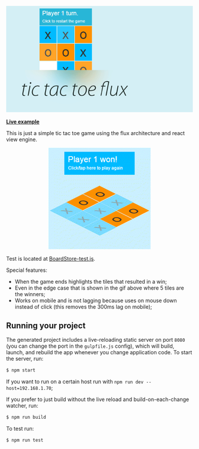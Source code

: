 <p align="center">
  <img src ="./docs/repo-header.gif" />
</p>

**[Live example](https://rawgit.com/hackhat/tic-tac-toe-flux/v0.0.4/dist/index.html)**


This is just a simple tic tac toe game using the flux architecture and react view engine.

<p align="center">
  <img src ="./docs/repo-header2.gif" />
</p>

Test is located at [BoardStore-test.js](./src/js/stores/__tests__/BoardStore-test.js).

Special features:

 - When the game ends highlights the tiles that resulted in a win;
 - Even in the edge case that is shown in the gif above where 5 tiles are the winners;
 - Works on mobile and is not lagging because uses on mouse down instead of click (this removes the 300ms lag on mobile);

## Running your project

The generated project includes a live-reloading static server on port `8080` (you can change the port in the `gulpfile.js` config), which will build, launch, and rebuild the app whenever you change application code. To start the server, run:

```bash
$ npm start
```

If you want to run on a certain host run with `npm run dev --host=192.168.1.70`;

If you prefer to just build without the live reload and build-on-each-change watcher, run:

```bash
$ npm run build
```

To test run:

```bash
$ npm run test
```